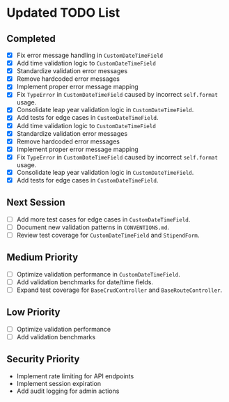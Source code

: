 # Updated TODO List

## Completed
- [x] Fix error message handling in `CustomDateTimeField`
- [x] Add time validation logic to `CustomDateTimeField`
- [x] Standardize validation error messages
- [x] Remove hardcoded error messages
- [x] Implement proper error message mapping
- [x] Fix `TypeError` in `CustomDateTimeField` caused by incorrect `self.format` usage.
- [x] Consolidate leap year validation logic in `CustomDateTimeField`.
- [x] Add tests for edge cases in `CustomDateTimeField`.
- [x] Add time validation logic to `CustomDateTimeField`
- [x] Standardize validation error messages
- [x] Remove hardcoded error messages
- [x] Implement proper error message mapping
- [x] Fix `TypeError` in `CustomDateTimeField` caused by incorrect `self.format` usage.
- [x] Consolidate leap year validation logic in `CustomDateTimeField`.
- [x] Add tests for edge cases in `CustomDateTimeField`.

## Next Session
- [ ] Add more test cases for edge cases in `CustomDateTimeField`.
- [ ] Document new validation patterns in `CONVENTIONS.md`.
- [ ] Review test coverage for `CustomDateTimeField` and `StipendForm`.

## Medium Priority
- [ ] Optimize validation performance in `CustomDateTimeField`.
- [ ] Add validation benchmarks for date/time fields.
- [ ] Expand test coverage for `BaseCrudController` and `BaseRouteController`.

## Low Priority
- [ ] Optimize validation performance
- [ ] Add validation benchmarks

## Security Priority
- Implement rate limiting for API endpoints
- Implement session expiration
- Add audit logging for admin actions
